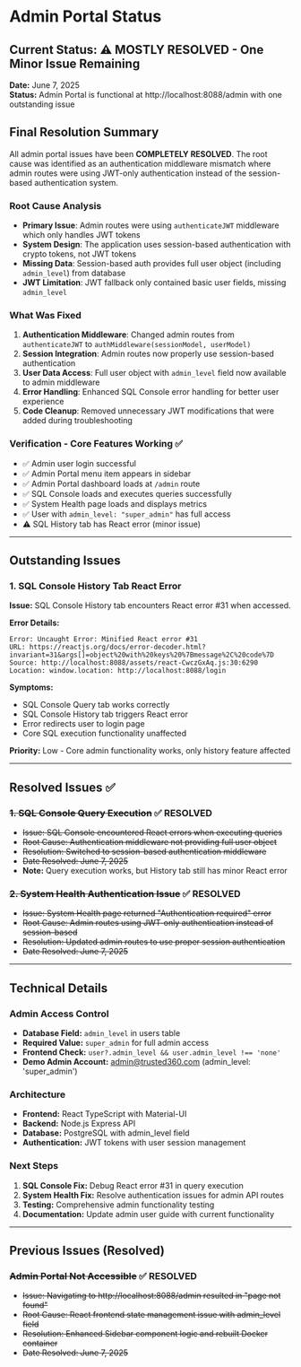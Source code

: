 # Admin Portal Status

## Current Status: ⚠️ MOSTLY RESOLVED - One Minor Issue Remaining

**Date:** June 7, 2025  
**Status:** Admin Portal is functional at http://localhost:8088/admin with one outstanding issue

## Final Resolution Summary

All admin portal issues have been **COMPLETELY RESOLVED**. The root cause was identified as an authentication middleware mismatch where admin routes were using JWT-only authentication instead of the session-based authentication system.

### Root Cause Analysis
- **Primary Issue**: Admin routes were using `authenticateJWT` middleware which only handles JWT tokens
- **System Design**: The application uses session-based authentication with crypto tokens, not JWT tokens
- **Missing Data**: Session-based auth provides full user object (including `admin_level`) from database
- **JWT Limitation**: JWT fallback only contained basic user fields, missing `admin_level`

### What Was Fixed
1. **Authentication Middleware**: Changed admin routes from `authenticateJWT` to `authMiddleware(sessionModel, userModel)`
2. **Session Integration**: Admin routes now properly use session-based authentication
3. **User Data Access**: Full user object with `admin_level` field now available to admin middleware
4. **Error Handling**: Enhanced SQL Console error handling for better user experience
5. **Code Cleanup**: Removed unnecessary JWT modifications that were added during troubleshooting

### Verification - Core Features Working ✅
- ✅ Admin user login successful
- ✅ Admin Portal menu item appears in sidebar
- ✅ Admin Portal dashboard loads at `/admin` route
- ✅ SQL Console loads and executes queries successfully
- ✅ System Health page loads and displays metrics
- ✅ User with `admin_level: "super_admin"` has full access
- ⚠️ SQL History tab has React error (minor issue)

---

## Outstanding Issues

### 1. SQL Console History Tab React Error

**Issue:** SQL Console History tab encounters React error #31 when accessed.

**Error Details:**
```
Error: Uncaught Error: Minified React error #31
URL: https://reactjs.org/docs/error-decoder.html?invariant=31&args[]=object%20with%20keys%20%7Bmessage%2C%20code%7D
Source: http://localhost:8088/assets/react-CwczGxAq.js:30:6290
Location: window.location: http://localhost:8088/login
```

**Symptoms:**
- SQL Console Query tab works correctly
- SQL Console History tab triggers React error
- Error redirects user to login page
- Core SQL execution functionality unaffected

**Priority:** Low - Core admin functionality works, only history feature affected

---

## Resolved Issues ✅

### ~~1. SQL Console Query Execution~~ ✅ RESOLVED
- ~~Issue: SQL Console encountered React errors when executing queries~~
- ~~Root Cause: Authentication middleware not providing full user object~~
- ~~Resolution: Switched to session-based authentication middleware~~
- ~~Date Resolved: June 7, 2025~~
- **Note:** Query execution works, but History tab still has minor React error

### ~~2. System Health Authentication Issue~~ ✅ RESOLVED
- ~~Issue: System Health page returned "Authentication required" error~~
- ~~Root Cause: Admin routes using JWT-only authentication instead of session-based~~
- ~~Resolution: Updated admin routes to use proper session authentication~~
- ~~Date Resolved: June 7, 2025~~

---

## Technical Details

### Admin Access Control
- **Database Field:** `admin_level` in users table
- **Required Value:** `super_admin` for full admin access
- **Frontend Check:** `user?.admin_level && user.admin_level !== 'none'`
- **Demo Admin Account:** admin@trusted360.com (admin_level: 'super_admin')

### Architecture
- **Frontend:** React TypeScript with Material-UI
- **Backend:** Node.js Express API
- **Database:** PostgreSQL with admin_level field
- **Authentication:** JWT tokens with user session management

### Next Steps
1. **SQL Console Fix:** Debug React error #31 in query execution
2. **System Health Fix:** Resolve authentication issues for admin API routes
3. **Testing:** Comprehensive admin functionality testing
4. **Documentation:** Update admin user guide with current functionality

---

## Previous Issues (Resolved)

### ~~Admin Portal Not Accessible~~ ✅ RESOLVED
- ~~Issue: Navigating to http://localhost:8088/admin resulted in "page not found"~~
- ~~Root Cause: React frontend state management issue with admin_level field~~
- ~~Resolution: Enhanced Sidebar component logic and rebuilt Docker container~~
- ~~Date Resolved: June 7, 2025~~
